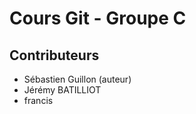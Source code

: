# Cours Git - Groupe C

## Contributeurs

* Sébastien Guillon (auteur)
* Jérémy BATILLIOT
* francis
